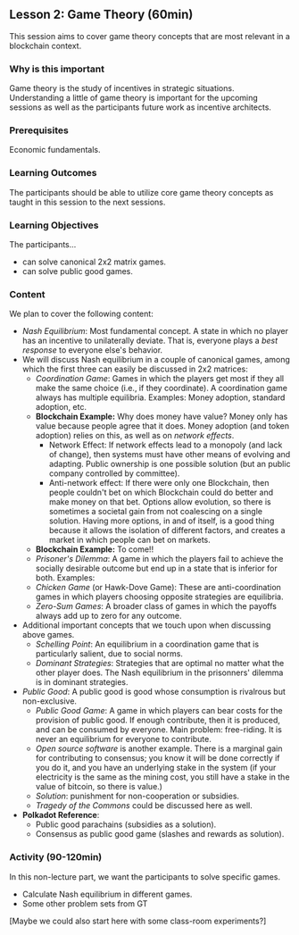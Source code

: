 ## Lesson 2: Game Theory (60min)
This session aims to cover game theory concepts that are most relevant in a blockchain context. 

### Why is this important
Game theory is the study of incentives in strategic situations. Understanding a little of game theory is important for the upcoming sessions as well as the participants future work as incentive architects.

### Prerequisites
Economic fundamentals.

### Learning Outcomes
The participants should be able to utilize core game theory concepts as taught in this session to the next sessions.

### Learning Objectives
The participants...
* can solve canonical 2x2 matrix games.
* can solve public good games.

### Content
We plan to cover the following content:
- *Nash Equilibrium*: Most fundamental concept. A state in which no player has an incentive to unilaterally deviate. That is, everyone plays a *best response* to everyone else's behavior. 
- We will discuss Nash equilibrium in a couple of canonical games, among which the first three can easily be discussed in 2x2 matrices:
    - *Coordination Game*: Games in which the players get most if they all make the same choice (i.e., if they coordinate). A coordination game always has multiple equilibria. Examples: Money adoption, standard adoption, etc.
    - **Blockchain Example:** Why does money have value? Money only has value because people agree that it does. Money adoption (and token adoption) relies on this, as well as on *network effects*.
        - Network Effect: If network effects lead to a monopoly (and lack of change), then systems must have other means of evolving and adapting. Public ownership is one possible solution (but an public company controlled by committee).
        - Anti-network effect: If there were only one Blockchain, then people couldn't bet on which Blockchain could do better and make money on that bet. Options allow evolution, so there is sometimes a societal gain from not coalescing on a single solution. Having more options, in and of itself, is a good thing because it allows the isolation of different factors, and creates a market in which people can bet on markets.
    - **Blockchain Example:** To come!!
    - *Prisoner's Dilemma*: A game in which the players fail to achieve the socially desirable outcome but end up in a state that is inferior for both. Examples: 
    - *Chicken Game* (or Hawk-Dove Game): These are anti-coordination games in which players choosing opposite strategies are equilibria.
    - *Zero-Sum Games*: A broader class of games in which the payoffs always add up to zero for any outcome.
- Additional important concepts that we touch upon when discussing above games.
    - *Schelling Point*: An equilibrium in a coordination game that is particularly salient, due to social norms.
    - *Dominant Strategies*: Strategies that are optimal no matter what the other player does. The Nash equilibrium in the prisonners' dilemma is in dominant strategies.
- *Public Good*: A public good is good whose consumption is rivalrous but non-exclusive. 
    - *Public Good Game*: A game in which players can bear costs for the provision of public good. If enough contribute, then it is produced, and can be consumed by everyone. Main problem: free-riding. It is never an equilibrium for everyone to contribute.
    - *Open source software* is another example. There is a marginal gain for contributing to consensus; you know it will be done correctly if you do it, and you have an underlying stake in the system (if your electricity is the same as the mining cost, you still have a stake in the value of bitcoin, so there is value.)
    - *Solution*: punishment for non-cooperation or subsidies.
    - *Tragedy of the Commons* could be discussed here as well.
- **Polkadot Reference**: 
    - Public good parachains (subsidies as a solution).
    - Consensus as public good game (slashes and rewards as solution).

### Activity (90-120min)
In this non-lecture part, we want the participants to solve specific games. 
- Calculate Nash equilibrium in different games.
- Some other problem sets from GT

[Maybe we could also start here with some class-room experiments?]

